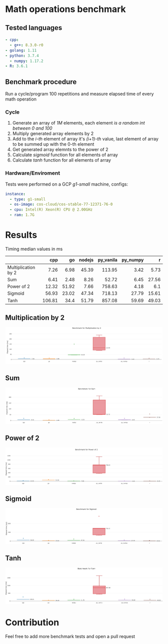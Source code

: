 # Math operations benchmark

## Tested languages

```yaml
- cpp:
  - g++: 8.3.0-r0
- golang: 1.11
- python: 3.7.4
  - numpy: 1.17.2
- R: 3.6.1
```

## Benchmark procedure

Run a cycle/program 100 repetitions and measure elapsed time of every math operation

### Cycle

1. Generate an array of <em>1M</em> elements, each element <em>is a random int between 0 and 100</em>
2. Multiply generated array elements by 2
3. Add to the <em>i-th</em> element of array it's <em>(i+1)-th</em> value, last element of array to be summed up with the 0-th element
4. Get generated array elemnts to the power of 2
5. Calculate <em>sigmoid</em> function for all elements of array
6. Calculate <em>tanh</em> function for all elements of array

### Hardware/Enviroment

Tests were performed on a GCP <em>g1-small</em> machine, configs:

```yaml
instance:
  - type: g1-small
  - os-image: cos-cloud/cos-stable-77-12371-76-0
  - cpu: Intel(R) Xeon(R) CPU @ 2.00GHz
  - ram: 1.7G
```

# Results

Timing median values in ms

| |cpp|go|nodejs|py_vanila|py_numpy|r|
|:---|---:|---:|---:|---:|---:|---:|
|Multiplication by 2|7.26|6.98|45.39|113.95|3.42|5.73|
|Sum|6.41|2.48|8.26|52.72|6.45|27.56|
|Power of 2|12.32|51.92|7.66|758.63|4.18|6.1|
|Sigmoid|56.93|23.02|47.34|718.13|27.79|15.61|
|Tanh|106.81|34.4|51.79|857.08|59.69|49.03|

## Multiplication by 2

![multiplication_by_2](dataviz/plot/fig/multiplication_by_2.jpg)

## Sum

![sum](dataviz/plot/fig/sum.jpg)

## Power of 2

![sum](dataviz/plot/fig/power_of_2.jpg)

## Sigmoid

![sum](dataviz/plot/fig/sigmoid.jpg)

## Tanh

![sum](dataviz/plot/fig/tanh.jpg)

# Contribution

Feel free to add more benchmark tests and open a pull request